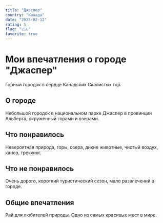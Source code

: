 ```yaml
---
title: "Джаспер"
country: "Канада"
date: "2025-02-12"
rating: 5
flag: "🇨🇦"
favorite: true
---
```


# Мои впечатления о городе "Джаспер"

Горный городок в сердце Канадских Скалистых гор.

## О городе

Небольшой городок в национальном парке Джаспер в провинции Альберта, окруженный горами и озерами.

## Что понравилось

Невероятная природа, горы, озера, дикие животные, чистый воздух, каноэ, треккинг.

## Что не понравилось

Очень дорого, короткий туристический сезон, мало развлечений в городе.

## Общие впечатления

Рай для любителей природы. Одно из самых красивых мест в мире.
